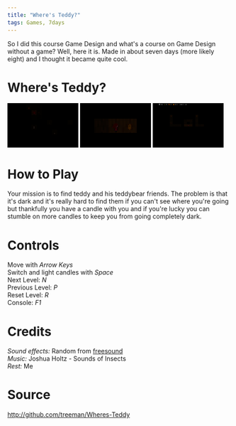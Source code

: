 ```yaml
---
title: "Where's Teddy?"
tags: Games, 7days
---
```


So I did this course Game Design and what's a course on Game Design without a game? Well, here it is. Made in about seven days (more likely eight) and I thought it became quite cool.

# Where's Teddy?

![](/images/games/thumbs/teddy1.png)  ![](/images/games/thumbs/teddy2.png)  ![](/images/games/thumbs/teddy3.png)

# How to Play

Your mission is to find teddy and his teddybear friends. The problem is that it's dark and it's really hard to find them if you can't see where you're going but thankfully you have a candle with you and if you're lucky you can stumble on more candles to keep you from going completely dark.

# Controls

Move with *Arrow Keys*   
Switch and light candles with *Space*   
Next Level: *N*   
Previous Level: *P*   
Reset Level: *R*   
Console: *F1*

# Credits

*Sound effects:* Random from [freesound](http://www.freesound.org/)  
*Music:* Joshua Holtz - Sounds of Insects  
*Rest:* Me

# Source

<http://github.com/treeman/Wheres-Teddy>

[id]: http://www.ludumdare.com/
